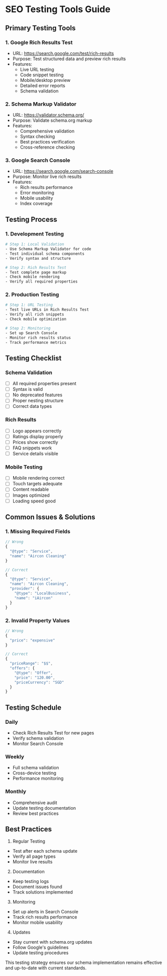 # SEO Testing Tools Guide

## Primary Testing Tools

### 1. Google Rich Results Test
- URL: https://search.google.com/test/rich-results
- Purpose: Test structured data and preview rich results
- Features:
  * Live URL testing
  * Code snippet testing
  * Mobile/desktop preview
  * Detailed error reports
  * Schema validation

### 2. Schema Markup Validator
- URL: https://validator.schema.org/
- Purpose: Validate schema.org markup
- Features:
  * Comprehensive validation
  * Syntax checking
  * Best practices verification
  * Cross-reference checking

### 3. Google Search Console
- URL: https://search.google.com/search-console
- Purpose: Monitor live rich results
- Features:
  * Rich results performance
  * Error monitoring
  * Mobile usability
  * Index coverage

## Testing Process

### 1. Development Testing
```bash
# Step 1: Local Validation
- Use Schema Markup Validator for code
- Test individual schema components
- Verify syntax and structure

# Step 2: Rich Results Test
- Test complete page markup
- Check mobile rendering
- Verify all required properties
```

### 2. Production Testing
```bash
# Step 1: URL Testing
- Test live URLs in Rich Results Test
- Verify all rich snippets
- Check mobile optimization

# Step 2: Monitoring
- Set up Search Console
- Monitor rich results status
- Track performance metrics
```

## Testing Checklist

### Schema Validation
- [ ] All required properties present
- [ ] Syntax is valid
- [ ] No deprecated features
- [ ] Proper nesting structure
- [ ] Correct data types

### Rich Results
- [ ] Logo appears correctly
- [ ] Ratings display properly
- [ ] Prices show correctly
- [ ] FAQ snippets work
- [ ] Service details visible

### Mobile Testing
- [ ] Mobile rendering correct
- [ ] Touch targets adequate
- [ ] Content readable
- [ ] Images optimized
- [ ] Loading speed good

## Common Issues & Solutions

### 1. Missing Required Fields
```typescript
// Wrong
{
  "@type": "Service",
  "name": "Aircon Cleaning"
}

// Correct
{
  "@type": "Service",
  "name": "Aircon Cleaning",
  "provider": {
    "@type": "LocalBusiness",
    "name": "iAircon"
  }
}
```

### 2. Invalid Property Values
```typescript
// Wrong
{
  "price": "expensive"
}

// Correct
{
  "priceRange": "$$",
  "offers": {
    "@type": "Offer",
    "price": "120.00",
    "priceCurrency": "SGD"
  }
}
```

## Testing Schedule

### Daily
- Check Rich Results Test for new pages
- Verify schema validation
- Monitor Search Console

### Weekly
- Full schema validation
- Cross-device testing
- Performance monitoring

### Monthly
- Comprehensive audit
- Update testing documentation
- Review best practices

## Best Practices

1. Regular Testing
- Test after each schema update
- Verify all page types
- Monitor live results

2. Documentation
- Keep testing logs
- Document issues found
- Track solutions implemented

3. Monitoring
- Set up alerts in Search Console
- Track rich results performance
- Monitor mobile usability

4. Updates
- Stay current with schema.org updates
- Follow Google's guidelines
- Update testing procedures

This testing strategy ensures our schema implementation remains effective and up-to-date with current standards.